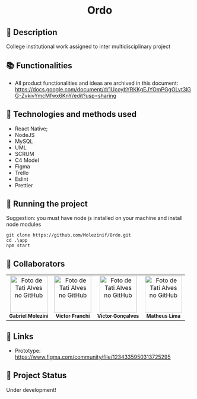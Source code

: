 <h1 align="center"> Ordo </h1>

## :memo: Description

College institutional work assigned to inter multidisciplinary project

## :books: Functionalities

- All product functionalities and ideas are archived in this document:
  https://docs.google.com/document/d/1UcoybYRKKgEJYOmPGgOLvt3lGG-ZvkivYmcMfwx6KnY/edit?usp=sharing

## :wrench: Technologies and methods used

- React Native;
- NodeJS
- MySQL
- UML
- SCRUM
- C4 Model
- Figma
- Trello
- Eslint
- Prettier

## :rocket: Running the project

Suggestion: you must have node js installed on your machine and install node modules

```
git clone https://github.com/Molezinif/Ordo.git
cd .\app
npm start
```

## :handshake: Collaborators

<table>
  <tr>
    <td align="center">
      <a href="https://github.com/Molezinif">
        <img src="https://github.com/Molezinif.png" width="100px;" alt="Foto de Tati Alves no GitHub"/><br>
        <sub>
          <b>Gabriel Molezini</b>
        </sub>
      </a>
    </td>
    <td align="center">
      <a href="https://github.com/victorMartinsFranchi">
        <img src="https://github.com/victorMartinsFranchi.png" width="100px;" alt="Foto de Tati Alves no GitHub"/><br>
        <sub>
          <b>Victor Franchi</b>
        </sub>
      </a>
    </td>
    <td align="center">
      <a href="https://github.com/Victorevi">
        <img src="https://github.com/Victorevi.png" width="100px;" alt="Foto de Tati Alves no GitHub"/><br>
        <sub>
          <b>Victor Gonçalves</b>
        </sub>
      </a>
    </td>
    <td align="center">
      <a href="https://github.com/Bilator3000">
        <img src="https://github.com/Bilator3000.png" width="100px;" alt="Foto de Tati Alves no GitHub"/><br>
        <sub>
          <b>Matheus Lima</b>
        </sub>
      </a>
    </td>  
  </tr>
</table>

## :link: Links

- Prototype: https://www.figma.com/community/file/1234335950313725295

## :dart: Project Status

Under development!
